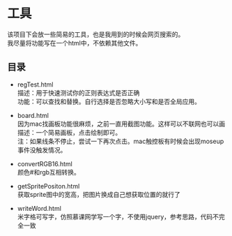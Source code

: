 # 工具
该项目下会放一些简易的工具，也是我用到的时候会网页搜索的。  
我尽量将功能写在一个html中，不依赖其他文件。

## 目录
- regTest.html   
描述：用于快速测试你的正则表达式是否正确   
功能：可以查找和替换。自行选择是否忽略大小写和是否全局应用。

- board.html   
因为mac找画板功能很麻烦，之前一直用截图功能。这样可以不联网也可以画  
描述：一个简易画板，点击绘制即可。  
注：如果线条不停止，尝试一下再次点击。mac触控板有时候会出现moseup事件没触发情况。

- convertRGB16.html  
颜色#和rgb互相转换。 

- getSpritePositon.html   
 获取sprite图中的宽高，把图片换成自己想获取位置的就行了
 
 - writeWord.html   
 米字格可写字，仿照慕课网学写一个字，不使用jquery，参考思路，代码不完全一致